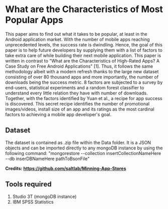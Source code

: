 # What are the Characteristics of Most Popular Apps

This paper aims to find out what it takes to be popular, at least in the Android application market. With the number of mobile apps reaching unprecedented levels, the success rate is dwindling. Hence, the goal of this paper is to help future developers by supplying them with a list of factors to take extra care of while building their next mobile application. This paper is written in contrast to "What are the Characteristics of High-Rated Apps? A Case Study on Free Android Applications" [1].  Thus, it follows the same methodology albeit with a modern refresh thanks to the large new dataset consisting of over 80 thousand apps and more importantly, the number of downloads being the success metric.
8 factors are subjected to a survey by end-users, statistical experiments and a random forest classifier to understand every little relation they have with number of downloads. Together, with the factors identified by Yuan et al., a recipe for app success is discovered. This secret recipe identifies the number of promotional images/videos, install size of an app and its ratings as the most cardinal factors to achieving a mobile app developer's goal.

## Dataset

The dataset is contained as .zip file within the Data folder.
It is a JSON objects and can be imported directly to any mongoDB instance by using the following command: "mongorestore --collection insertCollectionNameHere --db inserDBNameHere pathToBsonFile"

**Credits: https://github.com/saltlab/Minning-App-Stores**

## Tools required
1. Studio 3T (mongoDB instance)
2. IBM SPSS Statistics
